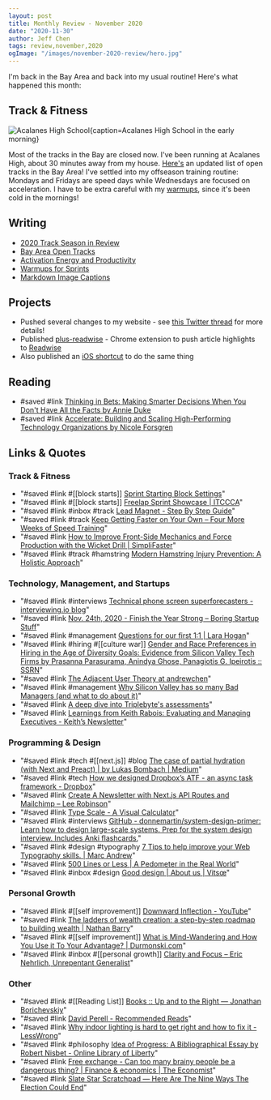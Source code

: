 ```yaml
---
layout: post
title: Monthly Review - November 2020
date: "2020-11-30"
author: Jeff Chen
tags: review,november,2020
ogImage: "/images/november-2020-review/hero.jpg"
---
```


I'm back in the Bay Area and back into my usual routine! Here's what happened this month:

## Track & Fitness

![Acalanes High School{caption=Acalanes High School in the early morning}](/images/november-2020-review/hero.jpg)

Most of the tracks in the Bay are closed now. I've been running at Acalanes High, about 30 minutes away from my house. [Here's](https://jeffchen.dev/posts/Bay-Area-Open-Tracks/) an updated list of open tracks in the Bay Area!
I've settled into my offseason training routine: Mondays and Fridays are speed days while Wednesdays are focused on acceleration. I have to be extra careful with my [warmups](https://jeffchen.dev/posts/Warmups-For-Sprints/), since it's been cold in the mornings!

<!-- excerpt -->

## Writing

- [2020 Track Season in Review](https://jeffchen.dev/posts/2020-Track-Season-Retro/)
- [Bay Area Open Tracks](https://jeffchen.dev/posts/Bay-Area-Open-Tracks/)
- [Activation Energy and Productivity](https://jeffchen.dev/posts/Activation-Energy-And-Productivity/)
- [Warmups for Sprints](https://jeffchen.dev/posts/Warmups-For-Sprints/)
- [Markdown Image Captions](https://jeffchen.dev/posts/Markdown-Image-Captions/)

## Projects

- Pushed several changes to my website - see [this Twitter thread](https://twitter.com/iambald/status/1329815479209193473) for more details!
- Published [plus-readwise](https://github.com/jchen1/plus-readwise) - Chrome extension to push article highlights to [Readwise](https://readwise.io)
- Also published an [iOS shortcut](https://twitter.com/iambald/status/1332519750589550592) to do the same thing

## Reading

- #saved #link [Thinking in Bets: Making Smarter Decisions When You Don't Have All the Facts by Annie Duke](https://www.goodreads.com/book/show/35957157-thinking-in-bets)
- #saved #link [Accelerate: Building and Scaling High-Performing Technology Organizations by Nicole Forsgren](https://www.goodreads.com/en/book/show/35747076-accelerate)

## Links & Quotes

### Track & Fitness

- "#saved #link #[[block starts]] [Sprint Starting Block Settings](https://www.brianmac.co.uk/sprints/blockset.htm)"
- "#saved #link #[[block starts]] [Freelap Sprint Showcase | ITCCCA](http://itccca.com/11136/2015/12/freelap-sprint-showcase/amp/)"
- "#saved #link #inbox #track [Lead Magnet - Step By Step Guide](https://train.lesspellman.com/speedguide)"
- "#saved #link #track [Keep Getting Faster on Your Own – Four More Weeks of Speed Training](https://simplifaster.com/articles/keep-getting-faster-on-your-own-four-more-weeks-of-speed-training/)"
- "#saved #link [How to Improve Front-Side Mechanics and Force Production with the Wicket Drill | SimpliFaster](https://simplifaster.com/articles/wicket-drill/)"
- "#saved #link #track #hamstring [Modern Hamstring Injury Prevention: A Holistic Approach](https://simplifaster.com/articles/hamstring-injury-prevention-holistic/)"

### Technology, Management, and Startups

- "#saved #link #interviews [Technical phone screen superforecasters - interviewing.io blog](http://blog.interviewing.io/technical-phone-screen-superforecasters/)"
- "#saved #link [Nov. 24th, 2020 - Finish the Year Strong – Boring Startup Stuff](https://boringstartupstuff.com/newsletter/nov-24th-2020-finish-the-year-strong)"
- "#saved #link #management [Questions for our first 1:1 | Lara Hogan](https://larahogan.me/blog/first-one-on-one-questions/)"
- "#saved #link #hiring #[[culture war]] [Gender and Race Preferences in Hiring in the Age of Diversity Goals: Evidence from Silicon Valley Tech Firms by Prasanna Parasurama, Anindya Ghose, Panagiotis G. Ipeirotis :: SSRN](https://papers.ssrn.com/sol3/papers.cfm?abstract_id=3672484)"
- "#saved #link [The Adjacent User Theory at andrewchen](https://andrewchen.co/the-adjacent-user-theory/)"
- "#saved #link #management [Why Silicon Valley has so many Bad Managers (and what to do about it)](https://getlighthouse.com/blog/silicon-valley-bad-managers/)"
- "#saved #link [A deep dive into Triplebyte's assessments](https://triplebyte.com/blog/deep-dive-triplebyte-assessment)"
- "#saved #link [Learnings from Keith Rabois: Evaluating and Managing Executives - Keith’s Newsletter](https://rabois.substack.com/p/learnings-from-keith-rabois-evaluating)"

### Programming & Design

- "#saved #link #tech #[[next.js]] #blog [The case of partial hydration (with Next and Preact) | by Lukas Bombach | Medium](https://medium.com/@luke_schmuke/how-we-achieved-the-best-web-performance-with-partial-hydration-20fab9c808d5)"
- "#saved #link #tech [How we designed Dropbox’s ATF - an async task framework - Dropbox](https://dropbox.tech/infrastructure/asynchronous-task-scheduling-at-dropbox)"
- "#saved #link [Create A Newsletter with Next.js API Routes and Mailchimp – Lee Robinson](https://leerob.io/blog/mailchimp-next-js)"
- "#saved #link [Type Scale - A Visual Calculator](https://type-scale.com/)"
- "#saved #link #interviews [GitHub - donnemartin/system-design-primer: Learn how to design large-scale systems. Prep for the system design interview. Includes Anki flashcards.](https://github.com/donnemartin/system-design-primer)"
- "#saved #link #design #typography [7 Tips to help improve your Web Typography skills. | Marc Andrew](https://marcandrew.me/7-tips-to-improve-your-web-typography-skills/)"
- "#saved #link [500 Lines or Less | A Pedometer in the Real World](http://aosabook.org/en/500L/a-pedometer-in-the-real-world.html)"
- "#saved #link #inbox #design [Good design | About us | Vitsœ](https://www.vitsoe.com/gb/about/good-design)"

### Personal Growth

- "#saved #link #[[self improvement]] [Downward Inflection - YouTube](https://www.youtube.com/watch?v=27X3f8vzM20&feature=youtu.be)"
- "#saved #link [The ladders of wealth creation: a step-by-step roadmap to building wealth | Nathan Barry](https://nathanbarry.com/wealth-creation/)"
- "#saved #link #[[self improvement]] [What is Mind-Wandering and How You Use it To Your Advantage? | Durmonski.com](https://durmonski.com/productivity/what-is-mind-wandering/)"
- "#saved #link #inbox #[[personal growth]] [Clarity and Focus – Eric Nehrlich, Unrepentant Generalist](http://www.nehrlich.com/blog/2020/11/05/clarity-and-focus/)"

### Other

- "#saved #link #[[Reading List]] [Books :: Up and to the Right — Jonathan Borichevskiy](https://jon.bo/books/)"
- "#saved #link [David Perell - Recommended Reads](https://attachments.convertkitcdnn.com/166899/2d5a25b6-2ecf-43a0-ad72-e22061f4c624/Recommended%20Reads.pdf)"
- "#saved #link [Why indoor lighting is hard to get right and how to fix it - LessWrong](https://www.lesswrong.com/posts/7izSBpNJSEXSAbaFh/why-indoor-lighting-is-hard-to-get-right-and-how-to-fix-it)"
- "#saved #link #philosophy [Idea of Progress: A Bibliographical Essay by Robert Nisbet - Online Library of Liberty](https://oll.libertyfund.org/pages/idea-of-progress-a-bibliographical-essay-by-robert-nisbet)"
- "#saved #link [Free exchange - Can too many brainy people be a dangerous thing? | Finance & economics | The Economist](https://www.economist.com/finance-and-economics/2020/10/24/can-too-many-brainy-people-be-a-dangerous-thing)"
- "#saved #link [Slate Star Scratchpad — Here Are The Nine Ways The Election Could End](https://slatestarscratchpad.tumblr.com/post/633822178059730944/here-are-the-nine-ways-the-election-could-end)"
